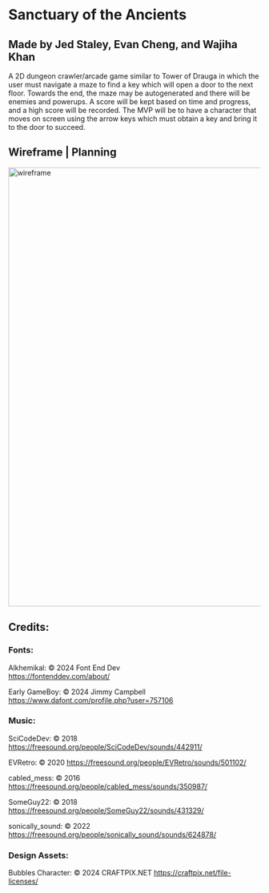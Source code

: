 # Sanctuary of the Ancients

## Made by Jed Staley, Evan Cheng, and Wajiha Khan

A 2D dungeon crawler/arcade game similar to Tower of Drauga in which the user must navigate a maze to find a key which will open a door to the next floor. Towards the end, the maze may be autogenerated and there will be enemies and powerups. A score will be kept based on time and progress, and a high score will be recorded. The MVP will be to have a character that moves on screen using the arrow keys which must obtain a key and bring it to the door to succeed.

## Wireframe | Planning

<img width="876" alt="wireframe" src="https://github.com/Sota-Pop-Inc/sota-game/assets/50004602/5467000a-5ecb-4075-9a7f-324731688e4a">

## Credits:

### Fonts:

Alkhemikal: © 2024 Font End Dev  
<https://fontenddev.com/about/>  

Early GameBoy: © 2024 Jimmy Campbell  
<https://www.dafont.com/profile.php?user=757106>  
  
### Music:  

SciCodeDev: © 2018
<https://freesound.org/people/SciCodeDev/sounds/442911/>

EVRetro: © 2020
<https://freesound.org/people/EVRetro/sounds/501102/>

cabled_mess: © 2016
<https://freesound.org/people/cabled_mess/sounds/350987/>

SomeGuy22: © 2018
<https://freesound.org/people/SomeGuy22/sounds/431329/>

sonically_sound: © 2022
<https://freesound.org/people/sonically_sound/sounds/624878/>

### Design Assets:

Bubbles Character:  © 2024 CRAFTPIX.NET
<https://craftpix.net/file-licenses/>
